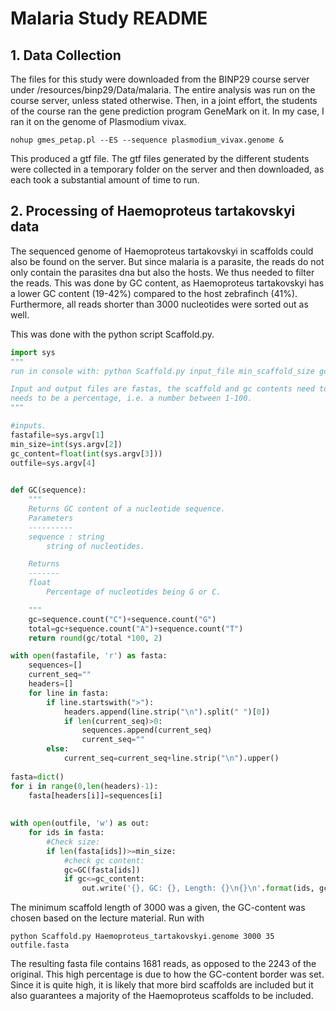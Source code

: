 # Malaria Study README
## 1. Data Collection
<p>The files for this study were downloaded from the BINP29 course server under /resources/binp29/Data/malaria. The entire analysis was run on the course server, unless stated otherwise.
Then, in a joint effort, the students of the course ran the gene prediction program GeneMark on it. 
In my case, I ran it on the genome of Plasmodium vivax.<p>

```shell
nohup gmes_petap.pl --ES --sequence plasmodium_vivax.genome &
```

<p>This produced a gtf file. The gtf files generated by the different students were collected in a temporary folder on the server and then downloaded, as each took a substantial amount of time to run.<p>

## 2. Processing of Haemoproteus tartakovskyi data
<p>The sequenced genome of Haemoproteus tartakovskyi in scaffolds could also be found on the server. But since malaria is a parasite, the reads do not only contain the parasites dna but also the hosts. We thus needed to filter the reads. This was done by GC content, as Haemoproteus tartakovskyi has a lower GC content (19-42%) compared to the host zebrafinch (41%). Furthermore, all reads shorter than 3000 nucleotides were sorted out as well.<p>

<p> This was done with the python script Scaffold.py. <p>
  
```python
import sys
"""
run in console with: python Scaffold.py input_file min_scaffold_size gc_content output_file

Input and output files are fastas, the scaffold and gc contents need to be numbers, whereas the gc content furthermore 
needs to be a percentage, i.e. a number between 1-100.
"""

#inputs. 
fastafile=sys.argv[1]    
min_size=int(sys.argv[2])
gc_content=float(int(sys.argv[3]))
outfile=sys.argv[4]
    

def GC(sequence):
    """
    Returns GC content of a nucleotide sequence. 
    Parameters
    ----------
    sequence : string
        string of nucleotides.

    Returns
    -------
    float
        Percentage of nucleotides being G or C.

    """
    gc=sequence.count("C")+sequence.count("G")
    total=gc+sequence.count("A")+sequence.count("T")
    return round(gc/total *100, 2)

with open(fastafile, 'r') as fasta:
    sequences=[]
    current_seq=""
    headers=[]
    for line in fasta:
        if line.startswith(">"):
            headers.append(line.strip("\n").split(" ")[0])
            if len(current_seq)>0:
                sequences.append(current_seq)
                current_seq=""
        else:
            current_seq=current_seq+line.strip("\n").upper()
            
fasta=dict()
for i in range(0,len(headers)-1):
    fasta[headers[i]]=sequences[i]
    
            
with open(outfile, 'w') as out:
    for ids in fasta:
        #Check size:
        if len(fasta[ids])>=min_size:
            #check gc content:
            gc=GC(fasta[ids])
            if gc<=gc_content:
                out.write('{}, GC: {}, Length: {}\n{}\n'.format(ids, gc, len(fasta[ids]), fasta[ids])) #write the output file.
```
The minimum scaffold length of 3000 was a given, the GC-content was chosen based on the lecture material. Run with
```shell
python Scaffold.py Haemoproteus_tartakovskyi.genome 3000 35 outfile.fasta
```
 The resulting fasta file contains 1681 reads, as opposed to the 2243 of the original. This high percentage is due to how the GC-content border was set. Since it is quite high, it is likely that more bird scaffolds are included but it also guarantees a majority of the Haemoproteus scaffolds to be included.
                              
                              
                              
                    
